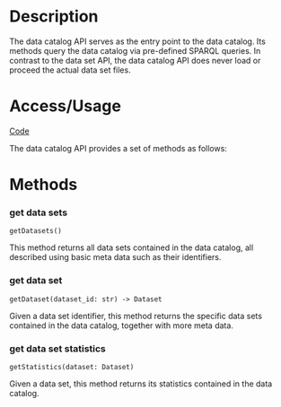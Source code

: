 # Description

The data catalog API serves as the entry point to the data catalog. Its methods query the data catalog via pre-defined SPARQL queries. In contrast to the data set API, the data catalog API does never load or proceed the actual data set files.

# Access/Usage

[Code](https://github.com/Simple-ML/RuntimeData/tree/main/api/simpleml/data_catalog)

The data catalog API provides a set of methods as follows:

# Methods

### get data sets

`getDatasets()`

This method returns all data sets contained in the data catalog, all described using basic meta data such as their identifiers.

### get data set

`getDataset(dataset_id: str) -> Dataset`

Given a data set identifier, this method returns the specific data sets contained in the data catalog, together with more meta data.

### get data set statistics

`getStatistics(dataset: Dataset)`

Given a data set, this method returns its statistics contained in the data catalog.
